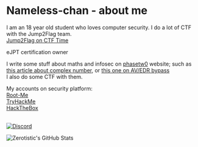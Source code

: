 # Nameless-chan - about me
I am an 18 year old student who loves computer security. I do a lot of CTF with the Jump2Flag team. <br>
[Jump2Flag on CTF Time](https://ctftime.org/team/152366) <br>

eJPT certification owner

I write some stuff about maths and infosec on [phasetw0](https://phasetw0.com) website; such as [this article about complex number](https://phasetw0.com/maths/complex-number/), or [this one on AV/EDR bypass](https://phasetw0.com/malware/edr-bypass/) <br>
I also do some CTF with them.

My accounts on security platform: <br>
[Root-Me](https://www.root-me.org/IAmZero) <br>
[TryHackMe](https://tryhackme.com/p/kav) <br>
[HackTheBox](https://app.hackthebox.eu/profile/154466) <br> 
<br>

[![Discord](https://discord.c99.nl/widget/theme-2/389853712417292300.png)](http://discord.com/users/389853712417292300)

<img align="center" src="https://github-readme-stats.vercel.app/api?username=Zerotistic&show_icons=true&line_height=27&count_private=true&title_color=ffffff&text_color=c9cacc&icon_color=2bbc8a&bg_color=1d1f21" alt="Zerotistic's GitHub Stats" />

